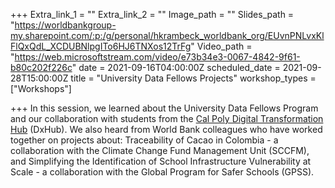 +++
Extra_link_1 = ""
Extra_link_2 = ""
Image_path = ""
Slides_path = "https://worldbankgroup-my.sharepoint.com/:p:/g/personal/hkrambeck_worldbank_org/EUvnPNLvxKlFlQxQdL_XCDUBNlpgITo6HJ6TNXos12TrFg"
Video_path = "https://web.microsoftstream.com/video/e73b34e3-0067-4842-9f61-b80c202f226c"
date = 2021-09-16T04:00:00Z
scheduled_date = 2021-09-28T15:00:00Z
title = "University Data Fellows Projects"
workshop_types = ["Workshops"]

+++
In this session, we learned about the University Data Fellows Program and our collaboration with students from the [Cal Poly Digital Transformation Hub](https://dxhub.calpoly.edu/) (DxHub).  We also heard from World Bank colleagues who have worked together on projects about: Traceability of Cacao in Colombia - a collaboration with the Climate Change Fund Management Unit (SCCFM), and Simplifying the Identification of School Infrastructure Vulnerability at Scale - a collaboration with the Global Program for Safer Schools (GPSS). 